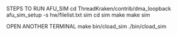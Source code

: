 STEPS TO RUN AFU_SIM
cd ThreadKraken/contrib/dma_loopback
afu_sim_setup -s hw/filelist.txt sim
cd sim
make 
make sim

OPEN ANOTHER TERMINAL
make bin/cload_sim
./bin/cload_sim
